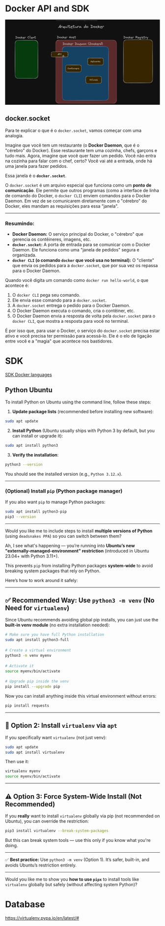 # Docker API  and SDK

![Docker API](./images/diagram.png)


## docker.socket

Para te explicar o que é o `docker.socket`, vamos começar com uma analogia.

Imagine que você tem um restaurante (o **Docker Daemon**, que é o "cérebro" do Docker). Esse restaurante tem uma cozinha, chefs, garçons e tudo mais. Agora, imagine que você quer fazer um pedido. Você não entra na cozinha para falar com o chef, certo? Você vai até a entrada, onde há uma janela para fazer pedidos.

Essa janela é o **`docker.socket`**.

O `docker.socket` é um arquivo especial que funciona como um **ponto de comunicação**. Ele permite que outros programas (como a interface de linha de comando do Docker, o `docker CLI`) enviem comandos para o Docker Daemon. Em vez de se comunicarem diretamente com o "cérebro" do Docker, eles mandam as requisições para essa "janela".

---

### Resumindo:

* **Docker Daemon:** O serviço principal do Docker, o "cérebro" que gerencia os contêineres, imagens, etc.
* **`docker.socket`:** A porta de entrada para se comunicar com o Docker Daemon. Ele funciona como uma "janela de pedidos" segura e organizada.
* **`docker CLI` (o comando `docker` que você usa no terminal):** O "cliente" que envia os pedidos para a `docker.socket`, que por sua vez os repassa para o Docker Daemon.

Quando você digita um comando como `docker run hello-world`, o que acontece é:

1.  O `docker CLI` pega seu comando.
2.  Ele envia esse comando para a `docker.socket`.
3.  A `docker.socket` entrega o pedido para o Docker Daemon.
4.  O Docker Daemon executa o comando, cria o contêiner, etc.
5.  O Docker Daemon envia a resposta de volta pela `docker.socket` para o `docker CLI`, que mostra a resposta para você no terminal.

É por isso que, para usar o Docker, o serviço do `docker.socket` precisa estar ativo e você precisa ter permissão para acessá-lo. Ele é o elo de ligação entre você e a "magia" que acontece nos bastidores.

# SDK

[SDK Docker languages](https://docs.docker.com/engine/api/sdk/)

## Python Ubuntu

To install Python on Ubuntu using the command line, follow these steps:

1. **Update package lists** (recommended before installing new software):

```bash
sudo apt update
```

2. **Install Python** (Ubuntu usually ships with Python 3 by default, but you can install or upgrade it):

```bash
sudo apt install python3
```

3. **Verify the installation**:

```bash
python3 --version
```

You should see the installed version (e.g., `Python 3.12.x`).

---

### (Optional) Install `pip` (Python package manager)

If you also want `pip` to manage Python packages:

```bash
sudo apt install python3-pip
pip3 --version
```

---

Would you like me to include steps to install **multiple versions of Python** (using `deadsnakes PPA`) so you can switch between them?



Ah, I see what's happening — you’re running into **Ubuntu’s new "externally-managed-environment" restriction** (introduced in Ubuntu 23.04+ with Python 3.11+).

This prevents `pip` from installing Python packages **system-wide** to avoid breaking system packages that rely on Python.

Here’s how to work around it safely:

---

## ✅ Recommended Way: Use `python3 -m venv` (No Need for `virtualenv`)

Since Ubuntu recommends avoiding global pip installs, you can just use the **built-in venv module** (no extra installation needed):

```bash
# Make sure you have full Python installation
sudo apt install python3-full

# Create a virtual environment
python3 -m venv myenv

# Activate it
source myenv/bin/activate

# Upgrade pip inside the venv
pip install --upgrade pip
```

Now you can install anything inside this virtual environment without errors:

```bash
pip install requests
```

---

## 🔧 Option 2: Install `virtualenv` via `apt`

If you specifically want `virtualenv` (not just venv):

```bash
sudo apt update
sudo apt install virtualenv
```

Then use it:

```bash
virtualenv myenv
source myenv/bin/activate
```

---

## ⚠️ Option 3: Force System-Wide Install (Not Recommended)

If you **really** want to install `virtualenv` globally via pip (not recommended on Ubuntu), you can override the restriction:

```bash
pip3 install virtualenv --break-system-packages
```

But this can break system tools — use this only if you know what you're doing.

---

✅ **Best practice:** Use `python3 -m venv` (Option 1). It’s safer, built-in, and avoids Ubuntu’s restriction entirely.

---

Would you like me to show you **how to use `pipx`** to install tools like `virtualenv` globally but safely (without affecting system Python)?


# Database
   
 https://virtualenv.pypa.io/en/latest/#